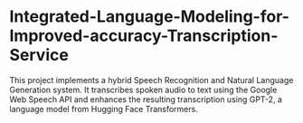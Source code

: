 # Integrated-Language-Modeling-for-Improved-accuracy-Transcription-Service
This project implements a hybrid Speech Recognition and Natural Language Generation system. It transcribes spoken audio to text using the Google Web Speech API and enhances the resulting transcription using GPT-2, a language model from Hugging Face Transformers.
